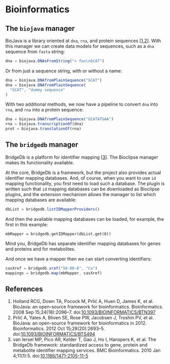 # Bioinformatics

## The `biojava` manager

BioJava is a library oriented at `dna`, `rna`, and protein sequences
[<a href="#citeref1">1</a>,<a href="#citeref2">2</a>]. With this
manager we can create data models for sequences, such as a `dna`
sequence from `fasta` string:

```javascript
dna = biojava.DNAsFromString("> foo\nGCAT")
```

Or from just a sequence string, with or without a
name:

```javascript
dna = biojava.DNAfromPlainSequence("GCAT")
dna = biojava.DNAfromPlainSequence(
  "GCAT", "dummy sequence"
)
```

With two additional methods, we now have a pipeline to convert
`dna` into `rna`, and `rna` into a protein sequence:

```javascript
dna = biojava.DNAfromPlainSequence("GCATATGAA")
rna = biojava.transcriptionOf(dna)
prot = biojava.translationOf(rna)
```

## The `bridgedb` manager

BridgeDb is a platform for identifier mapping [<a href="#citeref3">3</a>]. The
Bioclipse manager makes its functionality available.

At the core, BridgeDb is a framework, but the project also provides actual
identifier mapping databases. And, of course, when you want to use `id`
mapping functionality, you first need to load such a database. The plugin is
written such that `id` mapping databases can be downloaded as Bioclipse
plugins, and the extension mechanism allows the manager to list which mapping
databases are available:

```javascript
dbList = bridgedb.listIDMapperProviders()
```

And then the available mapping databases can be loaded, for example, the first
in this example:

```
mbMapper = bridgedb.getIDMapper(dbList.get(0))
```

Mind you, BridgeDb has separate identifier mapping databases for genes and
proteins and for metabolites.

And once we have a mapper then we can start converting
identifiers:

```javascript
casXref = bridgedb.xref("50-00-0", "Ca")
mappings = bridgedb.map(mbMapper, casXref)
```

## References

1. <a name="citeref1"></a>Holland RCG, Down TA, Pocock M, Prlić A, Huen D, James K, et al. BioJava: an open-source framework for bioinformatics. Bioinformatics. 2008 Sep 15;24(18):2096–7.  doi:[10.1093/BIOINFORMATICS/BTN397](https://doi.org/10.1093/BIOINFORMATICS/BTN397)
2. <a name="citeref2"></a>Prlić A, Yates A, Bliven SE, Rose PW, Jacobsen J, Troshin PV, et al. BioJava: an open-source framework for bioinformatics in 2012. Bioinformatics. 2012 Oct 15;28(20):2693–5.  doi:[10.1093/BIOINFORMATICS/BTS494](https://doi.org/10.1093/BIOINFORMATICS/BTS494)
3. <a name="citeref3"></a>van Iersel MP, Pico AR, Kelder T, Gao J, Ho I, Hanspers K, et al. The BridgeDb framework: standardized access to gene, protein and metabolite identifier mapping services. BMC Bioinformatics. 2010 Jan 4;11(1):5.  doi:[10.1186/1471-2105-11-5](https://doi.org/10.1186/1471-2105-11-5)


